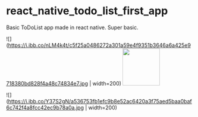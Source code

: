 # react_native_todo_list_first_app
Basic ToDoList app made in react native. Super basic.

![](https://i.ibb.co/nLM4k4t/c5f25a0486272a301a59e4f9351b3646a6a425e9718380bd828f4a48c74834e7.jpg | width=200)
<img src="https://your-image-url.type" width="100" height="100">

![](https://i.ibb.co/Y37S2gN/a536753fb1efc9b8e52ac6420a3f75aed5baa0baf6c742f4a8fcc42ec9b78a0a.jpg | width=200)
